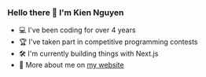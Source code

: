 ### Hello there 👋 I'm Kien Nguyen
- 💻 I've been coding for over 4 years
- 🏆 I've taken part in competitive programming contests
- 🛠️ I'm currently building things with Next.js
- 👨 More about me on [my website](https://nskien.xyz)
